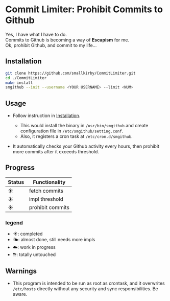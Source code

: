 # Commit Limiter: Prohibit Commits to Github
Yes, I have what I have to do.  
Commits to Github is becoming a way of **Escapism** for me.  
Ok, prohibit Github, and commit to my life...

## Installation
```install.sh
git clone https://github.com/smallkirby/CommitLimiter.git
cd ./CommitLimiter
make install
smgithub --init --username <YOUR USERNAME> --limit <NUM>
```

## Usage

- Follow instruction in [Installation](#installation).  
  - This would install the binary in `/usr/bin/smgithub` and create configuration file in `/etc/smgithub/setting.conf`.  
  - Also, it registers a cron task at `/etc/cron.d/smgithub`.  

- It automatically checks your Github activity every hours, then prohibit more commits after it exceeds threshold.

## Progress
| Status | Functionality |
| ------------- | ------------- |
| ☀️ | fetch commits |
| ☀️ | impl threshold |
| ☀️ | prohibit commits |

### legend
- ☀️: completed
- 🌤: almost done, still needs more impls 
- ☁️: work in progress
- ⛈: totally untouched

## Warnings

- This program is intended to be run as root as crontask, and it overwrites `/etc/hosts` directly without any security and sync responsibilities. Be aware.
